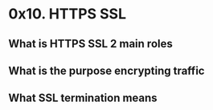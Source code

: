 # 0x10. HTTPS SSL
## What is HTTPS SSL 2 main roles
## What is the purpose encrypting traffic
## What SSL termination means
